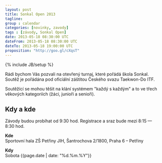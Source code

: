 ```yaml
---
layout: post
title: Sonkal Open 2013
tagline: 
group : calendar
categories: [novinky, zavody]
tags : [závody, Sonkal Open]
date: 2013-05-18 08:30:00 UTC
dateFrom: 2013-05-18 08:30:00 UTC
dateTo: 2013-05-18 19:00:00 UTC
proposition: "http://goo.gl/cXqsT"
---
```

{% include JB/setup %}

Rádi bychom Vás pozvali na otevřený turnaj, které pořádá škola Sonkal.
Soutěž je pořádána pod oficiální záštitou Českého svazu Taekwon-Do ITF.

Soutěžící se mohou těšit na klání systémem "každý s každým" a to ve třech věkových kategoriích (žáci, junioři a senioři).

## Kdy a kde

Závody budou probíhat od 9:30 hod. Registrace a sraz bude mezi 8:15 &mdash; 8:30 hod.

**Kde**  
Sportovní hala ZŠ Petřiny JIH, Šantrochova 2/1800, Praha 6 – Petřiny

**Kdy**  
Sobota {{page.date | date: "%d.%m.%Y"}}
